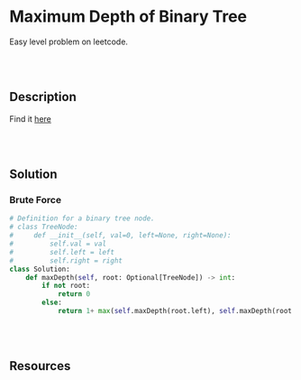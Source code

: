 # Maximum Depth of Binary Tree

Easy level problem on leetcode.

<br>
<br>

## Description

Find it [here](http://rb.gy/elm162)

<br>
<br>

## Solution

### Brute Force

```py
# Definition for a binary tree node.
# class TreeNode:
#     def __init__(self, val=0, left=None, right=None):
#         self.val = val
#         self.left = left
#         self.right = right
class Solution:
    def maxDepth(self, root: Optional[TreeNode]) -> int:
        if not root:
            return 0
        else:
            return 1+ max(self.maxDepth(root.left), self.maxDepth(root.right))
```

<br>
<br>

## Resources

